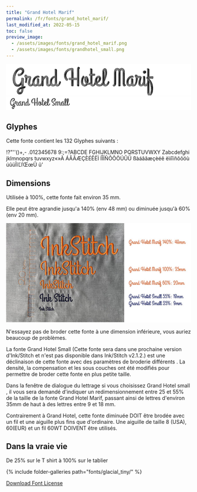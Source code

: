 ```yaml
---
title: "Grand Hotel Marif"
permalink: /fr/fonts/grand_hotel_marif/
last_modified_at: 2022-05-15
toc: false
preview_image: 
  - /assets/images/fonts/grand_hotel_marif.png
  - /assets/images/fonts/grandhotel_small.png
---
```

![grand_hotel_marif](/assets/images/fonts/grand_hotel_marif.png)
![grand_hotel_marif](/assets/images/fonts/grandhotel_small.png)


## Glyphes
Cette fonte contient les 132 Glyphes suivants :

!?"''()+,-
.012345678
9:;=?ABCDE
FGHIJKLMNO
PQRSTUVWXY
Zabcdefghi
jklmnopqrs
tuvwxyz«»À
ÁÂÃÆÇÈÉÊËÌ
ÍÎÏÑÔÕÖÚÛÜ
ßàáâãæçèéê
ëìíîïñôõöù
úûüĨĩĽľŒœŨ
ũ’


## Dimensions

Utilisée à 100%, cette fonte fait environ 35 mm.

Elle peut être agrandie jusqu'a 140% (env 48 mm) ou diminuée jusqu'à 60% (env 20 mm).

![Dimensions Grand Hotel](/assets/images/fonts/Sizing/grandhotelsizing.jpg)

N'essayez pas de broder cette fonte à une dimension inférieure, vous auriez beaucoup de problèmes. 

La fonte Grand Hotel Small (Cette fonte sera dans une prochaine version d'Ink/Stitch et n'est pas disponible dans Ink/Stitch v2.1.2.) est une déclinaison de cette fonte avec des paramètres de broderie différents . La densité, la compensation et les sous couches ont été modifiés pour permettre de broder cette fonte en plus petite taille.

Dans la fenêtre de dialogue du lettrage si vous choisissez Grand Hotel small , il vous sera demandé d'indiquer un redimensionnement entre 25 et 55% de la taille de la fonte Grand Hotel Marif, passant ainsi de lettres d'environ 35mm de haut à des lettres entre 9 et 18 mm.

Contrairement à Grand Hotel, cette fonte diminuée DOIT être brodée avec un fil et une aiguille plus fins que d'ordinaire. Une aiguille de taille 8 (USA), 60(EUR) et un fil 60WT DOIVENT être utilisés.



## Dans la vraie vie
De 25% sur le T shirt  à 100% sur le tablier

{% include folder-galleries path="fonts/glacial_tiny/" %}

[Download Font License](https://github.com/inkstitch/inkstitch/tree/main/fonts/grand_hotel_marif/LICENSE)
